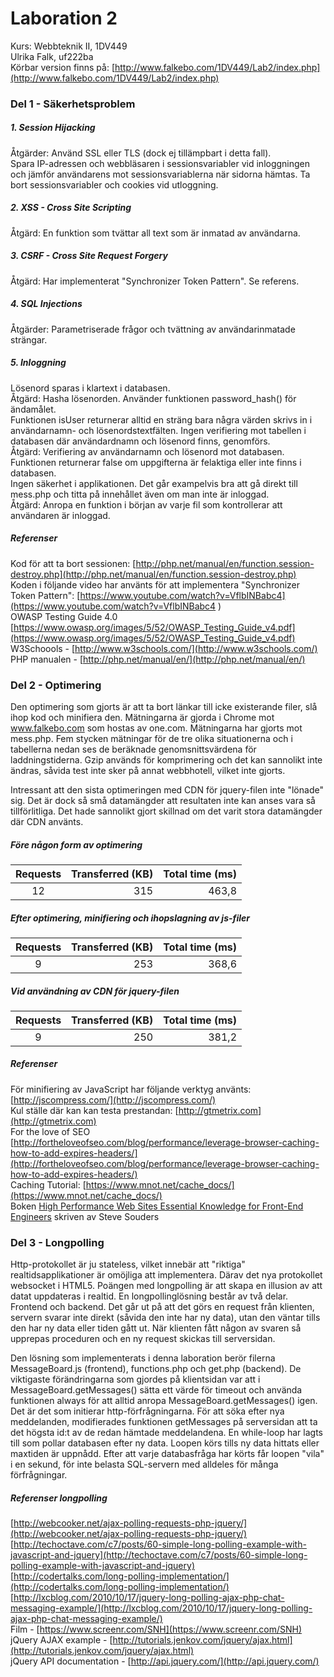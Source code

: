 # Laboration 2
Kurs: Webbteknik II, 1DV449  
Ulrika Falk, uf222ba  
Körbar version finns på: [http://www.falkebo.com/1DV449/Lab2/index.php](http://www.falkebo.com/1DV449/Lab2/index.php)

### Del 1 - Säkerhetsproblem
##### 1. Session Hijacking
Åtgärder: Använd SSL eller TLS (dock ej tillämpbart i detta fall).  
Spara IP-adressen och webbläsaren i sessionsvariabler vid inloggningen och jämför användarens mot sessionsvariablerna när sidorna hämtas. Ta bort sessionsvariabler och cookies vid utloggning.
##### 2. XSS - Cross Site Scripting
Åtgärd: En funktion som tvättar all text som är inmatad av användarna.
##### 3. CSRF - Cross Site Request Forgery
Åtgärd: Har implementerat "Synchronizer Token Pattern". Se referens.
##### 4. SQL Injections
Åtgärder: Parametriserade frågor och tvättning av användarinmatade strängar.
##### 5. Inloggning
Lösenord sparas i klartext i databasen.  
Åtgärd: Hasha lösenorden. Använder funktionen password_hash() för ändamålet.  
Funktionen isUser returnerar alltid en sträng bara några värden skrivs in i användarnamn- och lösenordstextfälten. Ingen verifiering mot tabellen i databasen där användardnamn och lösenord finns, genomförs.  
Åtgärd: Verifiering av användarnamn och lösenord mot databasen. Funktionen returnerar false om uppgifterna är felaktiga eller inte finns i databasen.  
Ingen säkerhet i applikationen. Det går exampelvis bra att gå direkt till mess.php och titta på innehållet även om man inte är inloggad.  
Åtgärd: Anropa en funktion i början av varje fil som kontrollerar att användaren är inloggad.

##### Referenser
Kod för att ta bort sessionen: [http://php.net/manual/en/function.session-destroy.php](http://php.net/manual/en/function.session-destroy.php)  
Koden i följande video har använts för att implementera "Synchronizer Token Pattern": [https://www.youtube.com/watch?v=VflbINBabc4](https://www.youtube.com/watch?v=VflbINBabc4 )  
OWASP Testing Guide 4.0 [https://www.owasp.org/images/5/52/OWASP_Testing_Guide_v4.pdf](https://www.owasp.org/images/5/52/OWASP_Testing_Guide_v4.pdf)  
W3Schoools - [http://www.w3schools.com/](http://www.w3schools.com/)  
PHP manualen - [http://php.net/manual/en/](http://php.net/manual/en/)

### Del 2 - Optimering
Den optimering som gjorts är att ta bort länkar till icke existerande filer, slå ihop kod och minifiera den. 
Mätningarna är gjorda i Chrome mot www.falkebo.com som hostas av one.com. Mätningarna har gjorts mot mess.php. Fem stycken mätningar för de tre olika situationerna och i tabellerna nedan ses de beräknade genomsnittsvärdena för laddningstiderna. Gzip används för komprimering och det kan sannolikt inte ändras, såvida test inte sker på annat webbhotell, vilket inte gjorts.

Intressant att den sista optimeringen med CDN för jquery-filen inte "lönade" sig. Det är dock så små datamängder att resultaten inte kan anses vara så tillförlitliga. Det hade sannolikt gjort skillnad om det varit stora datamängder där CDN använts.
##### Före någon form av optimering
| Requests |Transferred (KB)|Total time (ms)|
|:---------:|---------------:|--------------:|
|     12    |            315 |         463,8 |

##### Efter optimering, minifiering och ihopslagning av js-filer
| Requests |Transferred (KB)|Total time (ms)|
|:---------:|---------------:|--------------:|
|     9     |            253 |         368,6 |

##### Vid användning av CDN för jquery-filen
| Requests |Transferred (KB)|Total time (ms)|
|:---------:|---------------:|--------------:|
|      9    |            250 |         381,2 |

##### Referenser
För minifiering av JavaScript har följande verktyg använts: [http://jscompress.com/](http://jscompress.com/)  
Kul ställe där kan kan testa prestandan: [http://gtmetrix.com](http://gtmetrix.com)  
For the love of SEO [http://fortheloveofseo.com/blog/performance/leverage-browser-caching-how-to-add-expires-headers/](http://fortheloveofseo.com/blog/performance/leverage-browser-caching-how-to-add-expires-headers/)  
Caching Tutorial: [https://www.mnot.net/cache_docs/](https://www.mnot.net/cache_docs/)  
Boken [High Performance Web Sites Essential Knowledge for Front-End Engineers](http://shop.oreilly.com/product/9780596529307.do) skriven av Steve Souders

### Del 3 - Longpolling
Http-protokollet är ju stateless, vilket innebär att "riktiga" realtidsapplikationer är omöjliga att implementera. Därav det nya protokollet websocket i HTML5. Poängen med longpolling är att skapa en illusion av att datat uppdateras i realtid. En longpollinglösning består av två delar. Frontend och backend. Det går ut på att det görs en request från klienten, servern svarar inte direkt (såvida den inte har ny data), utan den väntar tills den har ny data eller tiden gått ut.  När klienten fått någon av svaren så upprepas proceduren och en ny request skickas till serversidan.  
  
Den lösning som implementerats i denna laboration berör filerna MessageBoard.js (frontend), functions.php och get.php (backend). 
De viktigaste förändringarna som gjordes på klientsidan var att i MessageBoard.getMessages() sätta ett värde för timeout och använda funktionen always för att alltid anropa MessageBoard.getMessages() igen. Det är det som initierar http-förfrågningarna. För att söka efter nya meddelanden, modifierades funktionen getMessages på serversidan att ta det högsta id:t av de redan hämtade meddelandena. En while-loop har lagts till som pollar databasen efter ny data. Loopen körs tills ny data hittats eller maxtiden är uppnådd. Efter att varje databasfråga har körts får loopen "vila" i en sekund, för inte belasta SQL-servern med alldeles för många förfrågningar.

##### Referenser longpolling
[http://webcooker.net/ajax-polling-requests-php-jquery/](http://webcooker.net/ajax-polling-requests-php-jquery/)  
[http://techoctave.com/c7/posts/60-simple-long-polling-example-with-javascript-and-jquery](http://techoctave.com/c7/posts/60-simple-long-polling-example-with-javascript-and-jquery)  
[http://codertalks.com/long-polling-implementation/](http://codertalks.com/long-polling-implementation/)  
[http://lxcblog.com/2010/10/17/jquery-long-polling-ajax-php-chat-messaging-example/](http://lxcblog.com/2010/10/17/jquery-long-polling-ajax-php-chat-messaging-example/)  
Film - [https://www.screenr.com/SNH](https://www.screenr.com/SNH)  
jQuery AJAX example - [http://tutorials.jenkov.com/jquery/ajax.html](http://tutorials.jenkov.com/jquery/ajax.html)  
jQuery API documentation - [http://api.jquery.com/](http://api.jquery.com/)


